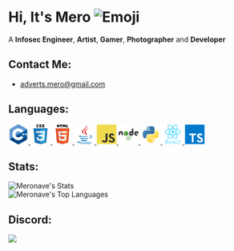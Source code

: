 # Hi, It's Mero <img src="https://cdn.discordapp.com/emojis/1379545294672498790.webp?size=96&animated=true" alt="Emoji" width="25"/>
A **Infosec Engineer**, **Artist**, **Gamer**, **Photographer** and **Developer** <br /> 

## Contact Me:
- adverts.mero@gmail.com

## Languages:
<p align="left"> <a href="https://www.w3schools.com/cpp/" target="_blank" rel="noreferrer"> <img src="https://raw.githubusercontent.com/devicons/devicon/master/icons/cplusplus/cplusplus-original.svg" alt="cplusplus" width="40" height="40"/> </a> <a href="https://www.w3schools.com/css/" target="_blank" rel="noreferrer"> <img src="https://raw.githubusercontent.com/devicons/devicon/master/icons/css3/css3-original-wordmark.svg" alt="css3" width="40" height="40"/> </a> <a href="https://www.w3.org/html/" target="_blank" rel="noreferrer"> <img src="https://raw.githubusercontent.com/devicons/devicon/master/icons/html5/html5-original-wordmark.svg" alt="html5" width="40" height="40"/> </a> <a href="https://www.java.com" target="_blank" rel="noreferrer"> <img src="https://raw.githubusercontent.com/devicons/devicon/master/icons/java/java-original.svg" alt="java" width="40" height="40"/> </a> <a href="https://developer.mozilla.org/en-US/docs/Web/JavaScript" target="_blank" rel="noreferrer"> <img src="https://raw.githubusercontent.com/devicons/devicon/master/icons/javascript/javascript-original.svg" alt="javascript" width="40" height="40"/> </a> <a href="https://nodejs.org" target="_blank" rel="noreferrer"> <img src="https://raw.githubusercontent.com/devicons/devicon/master/icons/nodejs/nodejs-original-wordmark.svg" alt="nodejs" width="40" height="40"/> </a> <a href="https://www.python.org" target="_blank" rel="noreferrer"> <img src="https://raw.githubusercontent.com/devicons/devicon/master/icons/python/python-original.svg" alt="python" width="40" height="40"/> </a> <a href="https://reactjs.org/" target="_blank" rel="noreferrer"> <img src="https://raw.githubusercontent.com/devicons/devicon/master/icons/react/react-original-wordmark.svg" alt="react" width="40" height="40"/> </a> <a href="https://www.typescriptlang.org/" target="_blank" rel="noreferrer"> <img src="https://raw.githubusercontent.com/devicons/devicon/master/icons/typescript/typescript-original.svg" alt="typescript" width="40" height="40" /> </a> </p>

## Stats:
![Meronave's Stats](https://github-readme-stats.vercel.app/api?username=Meronave&theme=tokyonight&show_icons=true&hide_border=false&count_private=false) <br />
![Meronave's Top Languages](https://github-readme-stats.vercel.app/api/top-langs/?username=Meronave&theme=tokyonight&show_icons=true&hide_border=false&layout=compact) <br />

## Discord:
<a href="https://discord.com/users/1024297429127933952"><img src="https://lanyard.cnrad.dev/api/1024297429127933952?showDisplayName=true" /></a>

<!--START_SECTION:activity-->
<!--END_SECTION:activity-->
